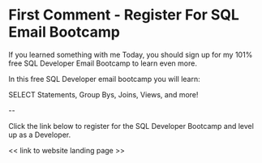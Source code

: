# First Comment - Register For SQL Email Bootcamp

If you learned something with me Today, you should sign up for my 101% free SQL Developer Email Bootcamp to learn even more.

In this free SQL Developer email bootcamp you will learn:

SELECT Statements, Group Bys, Joins, Views, and more!

--

Click the link below to register for the SQL Developer Bootcamp and level up as a Developer.

<< link to website landing page >>